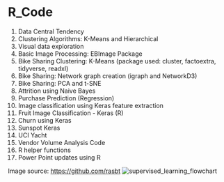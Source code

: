 # R_Code

1. Data Central Tendency
2. Clustering Algorithms: K-Means and Hierarchical
3. Visual data exploration
4. Basic Image Processing: EBImage Package
5. Bike Sharing Clustering: K-Means (package used: cluster, factoextra, tidyverse, readxl)
6. Bike Sharing: Network graph creation (igraph and NetworkD3)
7. Bike Sharing: PCA and t-SNE
8. Attrition using Naive Bayes
9. Purchase Prediction (Regression)
10. Image classification using Keras feature extraction
11. Fruit Image Classification - Keras (R)
12. Churn using Keras
13. Sunspot Keras
14. UCI Yacht
15. Vendor Volume Analysis Code
16. R helper functions
17. Power Point updates using R

Image source: https://github.com/rasbt
![supervised_learning_flowchart](https://user-images.githubusercontent.com/14126898/40394239-a0dcfa9a-5df0-11e8-9b0e-238c6712976e.png)
